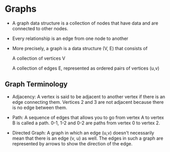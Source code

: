 # Graphs

* A graph data structure is a collection of nodes that have data and are connected to other nodes.

* Every relationship is an edge from one node to another

* More precisely, a graph is a data structure (V, E) that consists of

  A collection of vertices V
  
  A collection of edges E, represented as ordered pairs of vertices (u,v)

## Graph Terminology

* Adjacency: A vertex is said to be adjacent to another vertex if there is an edge connecting them. Vertices 2 and 3 are not adjacent because there is no edge between them.

* Path: A sequence of edges that allows you to go from vertex A to vertex B is called a path. 0-1, 1-2 and 0-2 are paths from vertex 0 to vertex 2.


* Directed Graph: A graph in which an edge (u,v) doesn't necessarily mean that there is an edge (v, u) as well. The edges in such a graph are represented by arrows to show the direction of the edge.